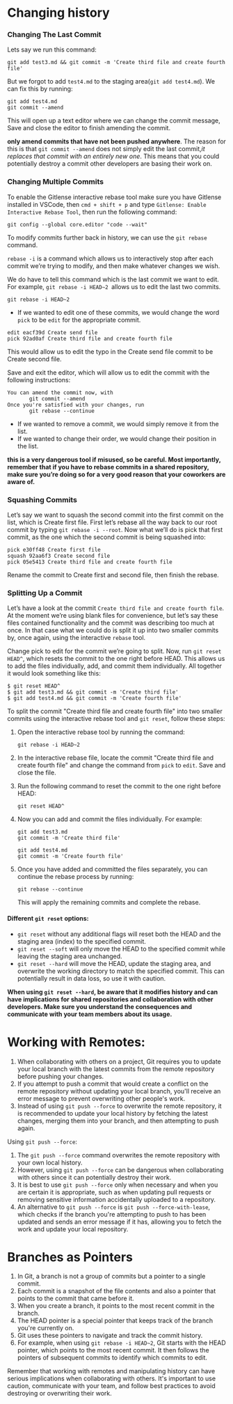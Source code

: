 # Changing history

### Changing The Last Commit

Lets say we run this command:
```shell
git add test3.md && git commit -m 'Create third file and create fourth file'
```
But we forgot to add `test4.md` to the staging area(`git add test4.md`). We can fix this by running:
```shell
git add test4.md
git commit --amend
```
This will open up a text editor where we can change the commit message, Save and close the editor to finish amending the commit.

__only amend commits that have not been pushed anywhere__. The reason for this is that `git commit --amend` does not simply edit the last commit,_it replaces that commit with an entirely new one_. This means that you could potentially destroy a commit other developers are basing their work on.

### Changing Multiple Commits

To enable the Gitlense interactive rebase tool make sure you have Gitlense installed in VSCode, then `cmd + shift + p` and type `Gitlense: Enable Interactive Rebase Tool`, then run the following command:
```shell
git config --global core.editor "code --wait"
```

To modify commits further back in history, we can use the `git rebase` command.

`rebase -i` is a command which allows us to interactively stop after each commit we’re trying to modify, and then make whatever changes we wish.

We do have to tell this command which is the last commit we want to edit. For example, `git rebase -i HEAD~2 `allows us to edit the last two commits.
```shell
git rebase -i HEAD~2
```
- If we wanted to edit one of these commits, we would change the word `pick` to be `edit` for the appropriate commit.
```shell
edit eacf39d Create send file
pick 92ad0af Create third file and create fourth file
```
This would allow us to edit the typo in the Create send file commit to be Create second file.

Save and exit the editor, which will allow us to edit the commit with the following instructions:
```shell
You can amend the commit now, with
       git commit --amend
Once you're satisfied with your changes, run
       git rebase --continue
```
- If we wanted to remove a commit, we would simply remove it from the list.
- If we wanted to change their order, we would change their position in the list.

__this is a very dangerous tool if misused, so be careful. Most importantly, remember that if you have to rebase commits in a shared repository, make sure you’re doing so for a very good reason that your coworkers are aware of.__

### Squashing Commits

Let’s say we want to squash the second commit into the first commit on the list, which is Create first file. First let’s rebase all the way back to our root commit by typing `git rebase -i --root`. Now what we’ll do is pick that first commit, as the one which the second commit is being squashed into:
```shell
pick e30ff48 Create first file
squash 92aa6f3 Create second file
pick 05e5413 Create third file and create fourth file
```
Rename the commit to Create first and second file, then finish the rebase.

### Splitting Up a Commit

Let’s have a look at the commit `Create third file and create fourth file`. At the moment we’re using blank files for convenience, but let’s say these files contained functionality and the commit was describing too much at once. In that case what we could do is split it up into two smaller commits by, once again, using the interactive `rebase` tool.

Change pick to edit for the commit we’re going to split. Now, run `git reset HEAD^`, which resets the commit to the one right before HEAD. This allows us to add the files individually, add, and commit them individually. All together it would look something like this:
```shell
$ git reset HEAD^
$ git add test3.md && git commit -m 'Create third file'
$ git add test4.md && git commit -m 'Create fourth file'
```

To split the commit "Create third file and create fourth file" into two smaller commits using the interactive rebase tool and `git reset`, follow these steps:

1. Open the interactive rebase tool by running the command:

   ```
   git rebase -i HEAD~2
   ```

2. In the interactive rebase file, locate the commit "Create third file and create fourth file" and change the command from `pick` to `edit`. Save and close the file.

3. Run the following command to reset the commit to the one right before HEAD:

   ```
   git reset HEAD^
   ```

4. Now you can add and commit the files individually. For example:

   ```
   git add test3.md
   git commit -m 'Create third file'
   ```

   ```
   git add test4.md
   git commit -m 'Create fourth file'
   ```

5. Once you have added and committed the files separately, you can continue the rebase process by running:

   ```
   git rebase --continue
   ```

   This will apply the remaining commits and complete the rebase.

#### Different `git reset` options:

- `git reset` without any additional flags will reset both the HEAD and the staging area (index) to the specified commit.
- `git reset --soft` will only move the HEAD to the specified commit while leaving the staging area unchanged.
- `git reset --hard` will move the HEAD, update the staging area, and overwrite the working directory to match the specified commit. This can potentially result in data loss, so use it with caution.

__When using `git reset --hard`, be aware that it modifies history and can have implications for shared repositories and collaboration with other developers. Make sure you understand the consequences and communicate with your team members about its usage.__

# Working with Remotes:

1. When collaborating with others on a project, Git requires you to update your local branch with the latest commits from the remote repository before pushing your changes.
2. If you attempt to push a commit that would create a conflict on the remote repository without updating your local branch, you'll receive an error message to prevent overwriting other people's work.
3. Instead of using `git push --force` to overwrite the remote repository, it is recommended to update your local history by fetching the latest changes, merging them into your branch, and then attempting to push again.

Using `git push --force`:
1. The `git push --force` command overwrites the remote repository with your own local history.
2. However, using `git push --force` can be dangerous when collaborating with others since it can potentially destroy their work.
3. It is best to use `git push --force` only when necessary and when you are certain it is appropriate, such as when updating pull requests or removing sensitive information accidentally uploaded to a repository.
4. An alternative to `git push --force` is `git push --force-with-lease`, which checks if the branch you're attempting to push to has been updated and sends an error message if it has, allowing you to fetch the work and update your local repository.

# Branches as Pointers

1. In Git, a branch is not a group of commits but a pointer to a single commit.
2. Each commit is a snapshot of the file contents and also a pointer that points to the commit that came before it.
3. When you create a branch, it points to the most recent commit in the branch.
4. The HEAD pointer is a special pointer that keeps track of the branch you're currently on.
5. Git uses these pointers to navigate and track the commit history.
6. For example, when using `git rebase -i HEAD~2`, Git starts with the HEAD pointer, which points to the most recent commit. It then follows the pointers of subsequent commits to identify which commits to edit.

Remember that working with remotes and manipulating history can have serious implications when collaborating with others. It's important to use caution, communicate with your team, and follow best practices to avoid destroying or overwriting their work.